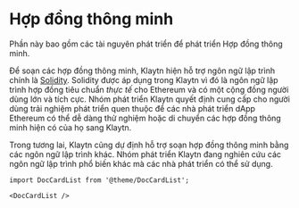 # Hợp đồng thông minh

Phần này bao gồm các tài nguyên phát triển để phát triển Hợp đồng thông minh.

Để soạn các hợp đồng thông minh, Klaytn hiện hỗ trợ ngôn ngữ lập trình chính là [Solidity](https://github.com/ethereum/solidity). Solidity được áp dụng trong Klaytn vì đó là ngôn ngữ lập trình hợp đồng tiêu chuẩn _thực tế_ cho Ethereum và có một cộng đồng người dùng lớn và tích cực. Nhóm phát triển Klaytn quyết định cung cấp cho người dùng trải nghiệm phát triển quen thuộc để các nhà phát triển dApp Ethereum có thể dễ dàng thử nghiệm hoặc di chuyển các hợp đồng thông minh hiện có của họ sang Klaytn.

Trong tương lai, Klaytn cũng dự định hỗ trợ soạn hợp đồng thông minh bằng các ngôn ngữ lập trình khác. Nhóm phát triển Klaytn đang nghiên cứu các ngôn ngữ lập trình phổ biến khác mà các nhà phát triển có thể sử dụng.

```mdx-code-block
import DocCardList from '@theme/DocCardList';

<DocCardList />
```